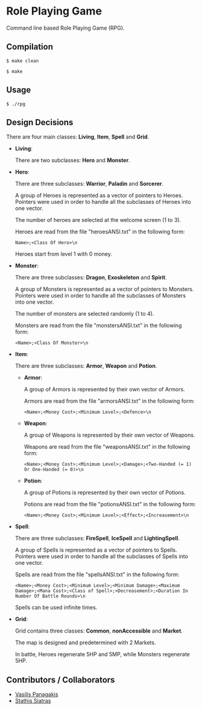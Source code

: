 # Role Playing Game
Command line based Role Playing Game (RPG).

## Compilation
`$ make clean`

`$ make`

## Usage
`$ ./rpg`

## Design Decisions
There are four main classes: **Living**, **Item**, **Spell** and **Grid**.
- **Living**:
   
   There are two subclasses: **Hero** and **Monster**.
 - **Hero**: 
 
   There are three subclasses: **Warrior**, **Paladin** and **Sorcerer**.
 
   A group of Heroes is represented as a vector of pointers to Heroes. Pointers were used in order to handle all the subclasses of Heroes into one vector.

   The number of heroes are selected at the welcome screen (1 to 3).

   Heroes are read from the file "heroesANSI.txt" in the following form:
   
   `Name>;<Class Of Hero>\n`

   Heroes start from level 1 with 0 money.

 - **Monster**: 
 
   There are three subclasses: **Dragon**, **Exoskeleton** and **Spirit**.

   A group of Monsters is represented as a vector of pointers to Monsters. Pointers were used in order to handle all the subclasses of Monsters into one vector.

   The number of monsters are selected randomly (1 to 4).

   Monsters are read from the file "monstersANSI.txt" in the following form:

   `<Name>;<Class Of Monster>\n`

 - **Item**:

   There are three subclasses: **Armor**, **Weapon** and **Potion**.

   - **Armor**:

     A group of Armors is represented by their own vector of Armors.

     Armors are read from the file "armorsANSI.txt" in the following form:

     `<Name>;<Money Cost>;<Minimum Level>;<Defence>\n`

   - **Weapon**:

     A group of Weapons is represented by their own vector of Weapons.

     Weapons are read from the file "weaponsANSI.txt" in the following form:

     `<Name>;<Money Cost>;<Minimum Level>;<Damage>;<Two-Handed (= 1) Or One-Handed (= 0)>\n`

   - **Potion**:

     A group of Potions is represented by their own vector of Potions.

     Potions are read from the file "potionsANSI.txt" in the following form:

     `<Name>;<Money Cost>;<Minimum Level>;<Effect>;<Increasement>\n`

- **Spell**:
   
   There are three subclasses: **FireSpell**, **IceSpell** and **LightingSpell**.

   A group of Spells is represented as a vector of pointers to Spells. Pointers were used in order to handle all the subclasses of Spells into one vector.

   Spells are read from the file "spellsANSI.txt" in the following form:

   `<Name>;<Money Cost>;<Minimum Level>;<Minimum Damage>;<Maximum Damage>;<Mana Cost>;<Class of Spell>;<Decreasement>;<Duration In Number Of Battle Rounds>\n`

   Spells can be used infinite times.

- **Grid**:
   
   Grid contains three classes: **Common**, **nonAccessible** and **Market**.

   The map is designed and predetermined with 2 Markets.

   In battle, Heroes regenerate 5HP and 5MP, while Monsters regenerate 5HP.
 
## Contributors / Collaborators
- [Vasilis Panagakis](https://github.com/vaspan98 "Vasilis Panagakis")
- [Stathis Siatras](https://github.com/ssiatras "Stathis Siatras")
